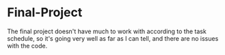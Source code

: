 # Final-Project
The final project doesn't have much to work with according to the task schedule, so it's going very well as far as I can tell, and there are no issues with the code.
